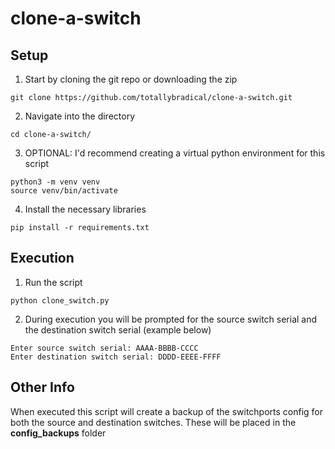 # clone-a-switch

## Setup
1. Start by cloning the git repo or downloading the zip
```
git clone https://github.com/totallybradical/clone-a-switch.git
```

2. Navigate into the directory
```
cd clone-a-switch/
```

3. OPTIONAL: I'd recommend creating a virtual python environment for this script
```
python3 -m venv venv
source venv/bin/activate
```

4. Install the necessary libraries
```
pip install -r requirements.txt
```

## Execution
1. Run the script
```
python clone_switch.py
```

2. During execution you will be prompted for the source switch serial and the destination switch serial (example below)
```
Enter source switch serial: AAAA-BBBB-CCCC
Enter destination switch serial: DDDD-EEEE-FFFF
```

## Other Info
When executed this script will create a backup of the switchports config for both the source and destination switches. These will be placed in the **config_backups** folder